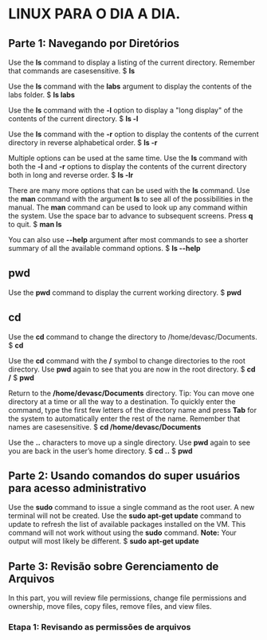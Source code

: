 # LINUX PARA O DIA A DIA.

## Parte 1: Navegando por Diretórios

Use the **ls** command to display a listing of the current directory. Remember that commands are casesensitive.
$ **ls**

Use the **ls** command with the **labs** argument to display the contents of the labs folder.
$ **ls labs**

Use the **ls** command with the **-l** option to display a "long display" of the contents of the current directory.
$ **ls -l**

Use the **ls** command with the **-r** option to display the contents of the current directory in reverse alphabetical order.
$ **ls -r**

Multiple options can be used at the same time. Use the **ls** command with both the **-l** and **-r** options to display the contents of the current directory both in long and reverse order.
$ **ls -lr**

There are many more options that can be used with the **ls** command. Use the **man** command with the argument **ls** to see all of the possibilities in the manual. The **man** command can be used to look up any command within the system. Use the space bar to advance to subsequent screens. Press **q** to quit.
$ **man ls**

You can also use **--help** argument after most commands to see a shorter summary of all the available command options.
$ **ls --help**

## pwd
Use the **pwd** command to display the current working directory.
$ **pwd**

## cd
Use the **cd** command to change the directory to /home/devasc/Documents.
$ **cd**

Use the **cd** command with the **/** symbol to change directories to the root directory. Use **pwd** again to see that you are now in the root directory.
$ **cd /**
$ **pwd**

Return to the **/home/devasc/Documents** directory. Tip: You can move one directory at a time or all the way to a destination. To quickly enter the command, type the first few letters of the directory name and press **Tab** for the system to automatically enter the rest of the name. Remember that names are casesensitive.
$ **cd /home/devasc/Documents**

Use the **..** characters to move up a single directory. Use **pwd** again to see you are back in the user’s home directory.
$ **cd ..**
$ **pwd**

## Parte 2: Usando comandos do super usuários para acesso administrativo

Use the **sudo** command to issue a single command as the root user. A new terminal will not be created. Use the **sudo apt-get update** command to update to refresh the list of available packages installed on the VM. This command will not work without using the **sudo** command.
**Note:** Your output will most likely be different.
$ **sudo apt-get update**

## Parte 3: Revisão sobre Gerenciamento de Arquivos
In this part, you will review file permissions, change file permissions and ownership, move files, copy files, remove files, and view files.

### Etapa 1: Revisando as permissões de arquivos
